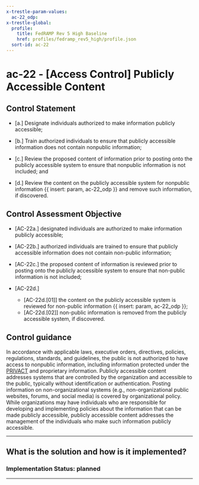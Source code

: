 ```yaml
---
x-trestle-param-values:
  ac-22_odp:
x-trestle-global:
  profile:
    title: FedRAMP Rev 5 High Baseline
    href: profiles/fedramp_rev5_high/profile.json
  sort-id: ac-22
---
```


# ac-22 - \[Access Control\] Publicly Accessible Content

## Control Statement

- \[a.\] Designate individuals authorized to make information publicly accessible;

- \[b.\] Train authorized individuals to ensure that publicly accessible information does not contain nonpublic information;

- \[c.\] Review the proposed content of information prior to posting onto the publicly accessible system to ensure that nonpublic information is not included; and

- \[d.\] Review the content on the publicly accessible system for nonpublic information {{ insert: param, ac-22_odp }} and remove such information, if discovered.

## Control Assessment Objective

- \[AC-22a.\] designated individuals are authorized to make information publicly accessible;

- \[AC-22b.\] authorized individuals are trained to ensure that publicly accessible information does not contain non-public information;

- \[AC-22c.\] the proposed content of information is reviewed prior to posting onto the publicly accessible system to ensure that non-public information is not included;

- \[AC-22d.\]

  - \[AC-22d.[01]\] the content on the publicly accessible system is reviewed for non-public information {{ insert: param, ac-22_odp }};
  - \[AC-22d.[02]\] non-public information is removed from the publicly accessible system, if discovered.

## Control guidance

In accordance with applicable laws, executive orders, directives, policies, regulations, standards, and guidelines, the public is not authorized to have access to nonpublic information, including information protected under the [PRIVACT](#18e71fec-c6fd-475a-925a-5d8495cf8455) and proprietary information. Publicly accessible content addresses systems that are controlled by the organization and accessible to the public, typically without identification or authentication. Posting information on non-organizational systems (e.g., non-organizational public websites, forums, and social media) is covered by organizational policy. While organizations may have individuals who are responsible for developing and implementing policies about the information that can be made publicly accessible, publicly accessible content addresses the management of the individuals who make such information publicly accessible.

______________________________________________________________________

## What is the solution and how is it implemented?

<!-- For implementation status enter one of: implemented, partial, planned, alternative, not-applicable -->

<!-- Note that the list of rules under ### Rules: is read-only and changes will not be captured after assembly to JSON -->

<!-- Add control implementation description here for control: ac-22 -->

### Implementation Status: planned

______________________________________________________________________
